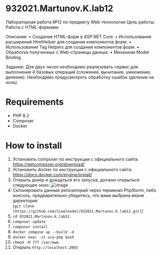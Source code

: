 # 932021.Martunov.K.lab12

Лабораторная работа №12 по предмету Web-технологии Цель работы: Работа с HTML-формами

Описание:
•	Создание HTML-форм в ASP.NET Core.
•	Использование расширений HtmlHelper для создания компонентов форм.
•	Использование Tag Helpers для создания компонентов форм.
•	Обработка полученных с Web-страницы данных.
•	Механизм Model Binding.

Задание: Для двух чисел необходимо реализовать сервис для выполнения 4 базовых операций (сложение, вычитание, умножение, деление). Необходимо предусмотреть обработку ошибок (деление на ноль).


# Requirements
- PHP 8.2
- Composer
- Docker

# How to install
1) Установить composer по инструкции с официального сайта: https://getcomposer.org/download/
2) Установить docker по инструкции с официального сайта: https://docs.docker.com/engine/install/
3) Открыть докер и дождаться его запуска, должно открыться следующее окно:
![image]([https://github-production-user-asset-6210df.s3.amazonaws.com/50704060/289779901-191f2e21-e11f-4ebb-b642-289863e8a0d4.png?X-Amz-Algorithm=AWS4-HMAC-SHA256&X-Amz-Credential=AKIAVCODYLSA53PQK4ZA%2F20231229%2Fus-east-1%2Fs3%2Faws4_request&X-Amz-Date=20231229T171917Z&X-Amz-Expires=300&X-Amz-Signature=0f04fe5d45c29529a0fbb1de4284c588653fc8710ab76862a98808f25afda576&X-Amz-SignedHeaders=host&actor_id=125989850&key_id=0&repo_id=730560215])
4) Склонировать данный репозиторий через терминал PhpStorm, либо консоль, предварительно убедитесь, что вами выбрана верня директория <br>
(`git clone [https://github.com/Siaelnodel/932021.Martunov.K.lab11.git]`)
5) `cd 932021.Martunov.K.lab11`
6) `composer update`
7) `composer install`
8) `docker compose up --build -d`
9) `docker exec -it uca-php bash`
10) `chmod -R 777 /var/www`
11) Открыть `http://localhost:2003`
